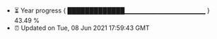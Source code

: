 - ⏳ Year progress { █████████████▁▁▁▁▁▁▁▁▁▁▁▁▁▁▁▁▁ } 43.49 %
- ⏰ Updated on Tue, 08 Jun 2021 17:59:43 GMT

